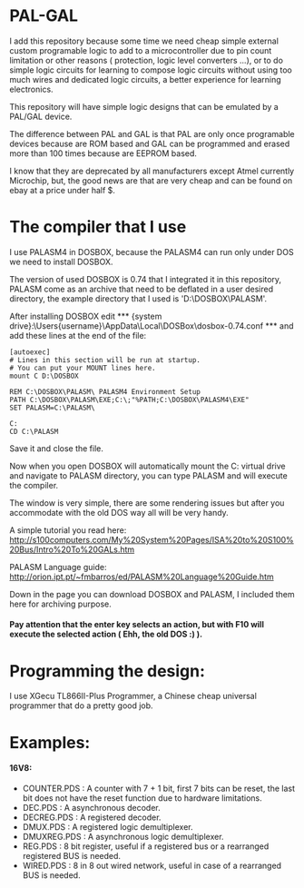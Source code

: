 # PAL-GAL
I add this repository because some time we need cheap simple external custom programable logic to add to a microcontroller due to pin count limitation or other reasons ( protection, logic level converters ...), or to do simple logic circuits for learning to compose logic circuits without using too much wires and dedicated logic circuits, a better experience for learning electronics.

This repository will have simple logic designs that can be emulated by a PAL/GAL device.

The difference between PAL and GAL is that PAL are only once programable devices because are ROM based and GAL can be programmed and erased more than 100 times because are EEPROM based.

I know that they are deprecated by all manufacturers except Atmel currently Microchip, but, the good news are that are very cheap and can be found on ebay at a price under half $.

# The compiler that I use

I use PALASM4 in DOSBOX, because the PALASM4 can run only under DOS we need to install DOSBOX.

The version of used DOSBOX is 0.74 that I integrated it in this repository, PALASM come as an archive that need to be deflated in a user desired directory, the example directory that I used is 'D:\DOSBOX\PALASM'.

After installing DOSBOX edit *** {system drive}:\Users\{username}\AppData\Local\DOSBox\dosbox-0.74.conf *** and add these lines at the end of the file:

```
[autoexec]
# Lines in this section will be run at startup.
# You can put your MOUNT lines here.
mount C D:\DOSBOX

REM C:\DOSBOX\PALASM\ PALASM4 Environment Setup
PATH C:\DOSBOX\PALASM\EXE;C:\;"%PATH;C:\DOSBOX\PALASM4\EXE"
SET PALASM=C:\PALASM\

C:
CD C:\PALASM
```

Save it and close the file.

Now when you open DOSBOX will automatically mount the C: virtual drive and navigate to PALASM directory, you can type PALASM and will execute the compiler.

The window is very simple, there are some rendering issues but after you accommodate with the old DOS way all will be very handy.

A simple tutorial you read here: http://s100computers.com/My%20System%20Pages/ISA%20to%20S100%20Bus/Intro%20To%20GALs.htm

PALASM Language guide: http://orion.ipt.pt/~fmbarros/ed/PALASM%20Language%20Guide.htm

Down in the page you can download DOSBOX and PALASM, I included them here for archiving purpose.

#### Pay attention that the enter key selects an action, but with F10 will execute the selected action ( Ehh, the old DOS  :) ).

# Programming the design:

I use XGecu TL866II-Plus Programmer, a Chinese cheap universal programmer that do a pretty good job.

# Examples:

#### 16V8:

* COUNTER.PDS : A counter with 7 + 1 bit, first 7 bits can be reset, the last bit does not have the reset function due to hardware limitations.
* DEC.PDS : A asynchronous decoder.
* DECREG.PDS : A registered decoder.
* DMUX.PDS : A registered logic demultiplexer.
* DMUXREG.PDS : A asynchronous logic demultiplexer.
* REG.PDS : 8 bit register, useful if a registered bus or a rearranged registered BUS is needed.
* WIRED.PDS : 8 in 8 out wired network, useful in case of a rearranged BUS is needed.
